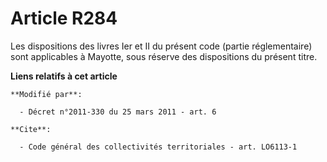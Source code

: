 # Article R284

Les dispositions des livres Ier et II du présent code (partie réglementaire) sont applicables à Mayotte, sous réserve des
dispositions du présent titre.

**Liens relatifs à cet article**

	**Modifié par**:

	  - Décret n°2011-330 du 25 mars 2011 - art. 6

	**Cite**:

	  - Code général des collectivités territoriales - art. LO6113-1
